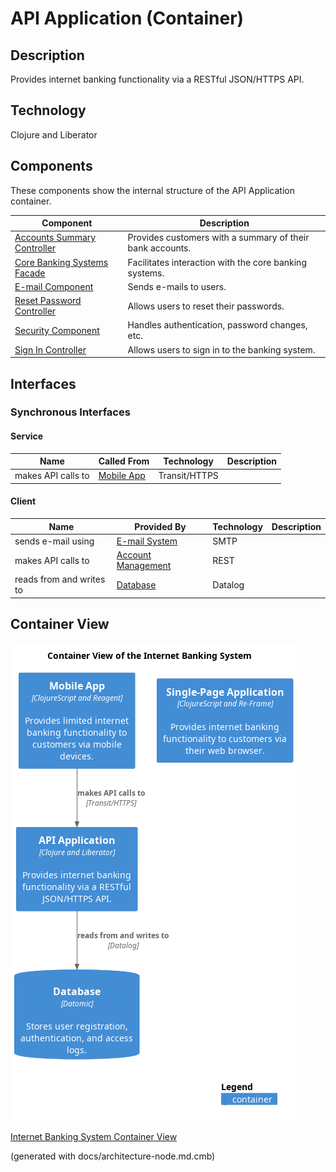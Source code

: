 # API Application (Container)
## Description
Provides internet banking functionality via a RESTful JSON/HTTPS API.

## Technology
Clojure and Liberator

## Components
These components show the internal structure of the API Application container.

| Component | Description |
|---|---|
| [Accounts Summary Controller](../../../mybank/digital-banking/internet-banking-system/accounts-summary-controller.md) | Provides customers with a summary of their bank accounts. |
| [Core Banking Systems Facade](../../../mybank/digital-banking/internet-banking-system/core-banking-systems-facade.md) | Facilitates interaction with the core banking systems. |
| [E-mail Component](../../../mybank/digital-banking/internet-banking-system/email-component.md) | Sends e-mails to users. |
| [Reset Password Controller](../../../mybank/digital-banking/internet-banking-system/reset-password-controller.md) | Allows users to reset their passwords. |
| [Security Component](../../../mybank/digital-banking/internet-banking-system/security-component.md) | Handles authentication, password changes, etc. |
| [Sign In Controller](../../../mybank/digital-banking/internet-banking-system/sign-in-controller.md) | Allows users to sign in to the banking system. |

## Interfaces

### Synchronous Interfaces

#### Service
| Name | Called From | Technology | Description |
|---|---|---|---|
| makes API calls to | [Mobile App](../../../mybank/digital-banking/internet-banking-system/mobile-app.md) | Transit/HTTPS |  |

#### Client
| Name | Provided By | Technology | Description |
|---|---|---|---|
| sends e-mail using | [E-mail System](../../../mybank/email-system.md) | SMTP |  |
| makes API calls to | [Account Management](../../../mybank/core-banking/account-management-system.md) | REST |  |
| reads from and writes to | [Database](../../../mybank/digital-banking/internet-banking-system/database.md) | Datalog |  |

## Container View
![Container View of the Internet Banking System](../../../mybank/digital-banking/internet-banking-system/container-view.png)

[Internet Banking System Container View](../../../mybank/digital-banking/internet-banking-system/container-view.md)


(generated with docs/architecture-node.md.cmb)
